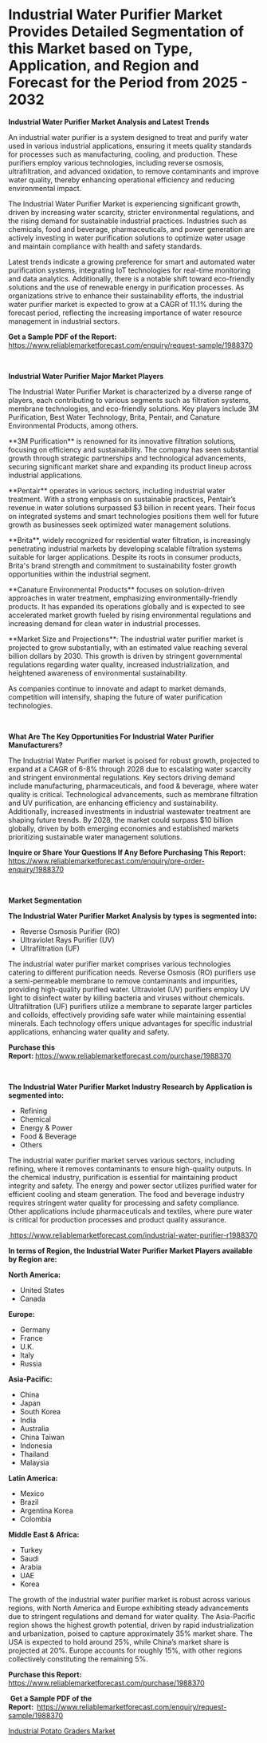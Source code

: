 <p><h1>Industrial Water Purifier Market Provides Detailed Segmentation of this Market based on Type, Application, and Region and Forecast for the Period from 2025 - 2032</h1></p><p><strong>Industrial Water Purifier Market Analysis and Latest Trends</strong></p>
<p><p>An industrial water purifier is a system designed to treat and purify water used in various industrial applications, ensuring it meets quality standards for processes such as manufacturing, cooling, and production. These purifiers employ various technologies, including reverse osmosis, ultrafiltration, and advanced oxidation, to remove contaminants and improve water quality, thereby enhancing operational efficiency and reducing environmental impact.</p><p>The Industrial Water Purifier Market is experiencing significant growth, driven by increasing water scarcity, stricter environmental regulations, and the rising demand for sustainable industrial practices. Industries such as chemicals, food and beverage, pharmaceuticals, and power generation are actively investing in water purification solutions to optimize water usage and maintain compliance with health and safety standards.</p><p>Latest trends indicate a growing preference for smart and automated water purification systems, integrating IoT technologies for real-time monitoring and data analytics. Additionally, there is a notable shift toward eco-friendly solutions and the use of renewable energy in purification processes. As organizations strive to enhance their sustainability efforts, the industrial water purifier market is expected to grow at a CAGR of 11.1% during the forecast period, reflecting the increasing importance of water resource management in industrial sectors.</p></p>
<p><strong>Get a Sample PDF of the Report:&nbsp;</strong> <a href="https://www.reliablemarketforecast.com/enquiry/request-sample/1988370?utm_campaign=2611&utm_medium=2&utm_source=Github&utm_content=ia&utm_term=20022025&utm_id=industrial-water-purifier">https://www.reliablemarketforecast.com/enquiry/request-sample/1988370</a></p>
<p>&nbsp;</p>
<p><strong>Industrial Water Purifier Major Market Players</strong></p>
<p><p>The Industrial Water Purifier Market is characterized by a diverse range of players, each contributing to various segments such as filtration systems, membrane technologies, and eco-friendly solutions. Key players include 3M Purification, Best Water Technology, Brita, Pentair, and Canature Environmental Products, among others.</p><p>**3M Purification** is renowned for its innovative filtration solutions, focusing on efficiency and sustainability. The company has seen substantial growth through strategic partnerships and technological advancements, securing significant market share and expanding its product lineup across industrial applications.</p><p>**Pentair** operates in various sectors, including industrial water treatment. With a strong emphasis on sustainable practices, Pentair’s revenue in water solutions surpassed $3 billion in recent years. Their focus on integrated systems and smart technologies positions them well for future growth as businesses seek optimized water management solutions.</p><p>**Brita**, widely recognized for residential water filtration, is increasingly penetrating industrial markets by developing scalable filtration systems suitable for larger applications. Despite its roots in consumer products, Brita's brand strength and commitment to sustainability foster growth opportunities within the industrial segment.</p><p>**Canature Environmental Products** focuses on solution-driven approaches in water treatment, emphasizing environmentally-friendly products. It has expanded its operations globally and is expected to see accelerated market growth fueled by rising environmental regulations and increasing demand for clean water in industrial processes.</p><p>**Market Size and Projections**: The industrial water purifier market is projected to grow substantially, with an estimated value reaching several billion dollars by 2030. This growth is driven by stringent governmental regulations regarding water quality, increased industrialization, and heightened awareness of environmental sustainability.</p><p>As companies continue to innovate and adapt to market demands, competition will intensify, shaping the future of water purification technologies.</p></p>
<p>&nbsp;</p>
<p><strong>What Are The Key Opportunities For Industrial Water Purifier Manufacturers?</strong></p>
<p><p>The Industrial Water Purifier market is poised for robust growth, projected to expand at a CAGR of 6-8% through 2028 due to escalating water scarcity and stringent environmental regulations. Key sectors driving demand include manufacturing, pharmaceuticals, and food & beverage, where water quality is critical. Technological advancements, such as membrane filtration and UV purification, are enhancing efficiency and sustainability. Additionally, increased investments in industrial wastewater treatment are shaping future trends. By 2028, the market could surpass $10 billion globally, driven by both emerging economies and established markets prioritizing sustainable water management solutions.</p></p>
<p><strong>Inquire or Share Your Questions If Any Before Purchasing This Report:</strong> <a href="https://www.reliablemarketforecast.com/enquiry/pre-order-enquiry/1988370?utm_campaign=2611&utm_medium=2&utm_source=Github&utm_content=ia&utm_term=20022025&utm_id=industrial-water-purifier">https://www.reliablemarketforecast.com/enquiry/pre-order-enquiry/1988370</a></p>
<p>&nbsp;</p>
<p><strong>Market Segmentation</strong></p>
<p><strong>The Industrial Water Purifier Market Analysis by types is segmented into:</strong></p>
<p><ul><li>Reverse Osmosis Purifier (RO)</li><li>Ultraviolet Rays Purifier (UV)</li><li>Ultrafiltration (UF)</li></ul></p>
<p><p>The industrial water purifier market comprises various technologies catering to different purification needs. Reverse Osmosis (RO) purifiers use a semi-permeable membrane to remove contaminants and impurities, providing high-quality purified water. Ultraviolet (UV) purifiers employ UV light to disinfect water by killing bacteria and viruses without chemicals. Ultrafiltration (UF) purifiers utilize a membrane to separate larger particles and colloids, effectively providing safe water while maintaining essential minerals. Each technology offers unique advantages for specific industrial applications, enhancing water quality and safety.</p></p>
<p><strong>Purchase this Report:&nbsp;</strong><a href="https://www.reliablemarketforecast.com/purchase/1988370?utm_campaign=2611&utm_medium=2&utm_source=Github&utm_content=ia&utm_term=20022025&utm_id=industrial-water-purifier">https://www.reliablemarketforecast.com/purchase/1988370</a></p>
<p>&nbsp;</p>
<p><strong>The Industrial Water Purifier Market Industry Research by Application is segmented into:</strong></p>
<p><ul><li>Refining</li><li>Chemical</li><li>Energy & Power</li><li>Food & Beverage</li><li>Others</li></ul></p>
<p><p>The industrial water purifier market serves various sectors, including refining, where it removes contaminants to ensure high-quality outputs. In the chemical industry, purification is essential for maintaining product integrity and safety. The energy and power sector utilizes purified water for efficient cooling and steam generation. The food and beverage industry requires stringent water quality for processing and safety compliance. Other applications include pharmaceuticals and textiles, where pure water is critical for production processes and product quality assurance.</p></p>
<p><a href="https://www.reliablemarketforecast.com/industrial-water-purifier-r1988370?utm_campaign=2611&utm_medium=2&utm_source=Github&utm_content=ia&utm_term=20022025&utm_id=industrial-water-purifier">&nbsp;https://www.reliablemarketforecast.com/industrial-water-purifier-r1988370</a></p>
<p><strong>In terms of Region, the Industrial Water Purifier Market Players available by Region are:</strong></p>
<p>
    <p> <strong> North America: </strong>
        <ul>
            <li>United States</li>
            <li>Canada</li>
        </ul>
        </p> 
    <p> <strong> Europe: </strong>
        <ul>
            <li>Germany</li>
            <li>France</li>
            <li>U.K.</li>
            <li>Italy</li>
            <li>Russia</li>
        </ul>
        </p> 
    <p> <strong> Asia-Pacific: </strong>
        <ul>
            <li>China</li>
            <li>Japan</li>
            <li>South Korea</li>
            <li>India</li>
            <li>Australia</li>
            <li>China Taiwan</li>
            <li>Indonesia</li>
            <li>Thailand</li>
            <li>Malaysia</li>
        </ul>
        </p> 
    <p> <strong> Latin America: </strong>
        <ul>
            <li>Mexico</li>
            <li>Brazil</li>
            <li>Argentina Korea</li>
            <li>Colombia</li>
        </ul>
        </p> 
    <p> <strong> Middle East & Africa: </strong>
        <ul>
            <li>Turkey</li>
            <li>Saudi</li>
            <li>Arabia</li>
            <li>UAE</li>
            <li>Korea</li>
        </ul>
    </p>
    </p>
<p><p>The growth of the industrial water purifier market is robust across various regions, with North America and Europe exhibiting steady advancements due to stringent regulations and demand for water quality. The Asia-Pacific region shows the highest growth potential, driven by rapid industrialization and urbanization, poised to capture approximately 35% market share. The USA is expected to hold around 25%, while China’s market share is projected at 20%. Europe accounts for roughly 15%, with other regions collectively constituting the remaining 5%.</p></p>
<p><strong>Purchase this Report: </strong><a href="https://www.reliablemarketforecast.com/purchase/1988370?utm_campaign=2611&utm_medium=2&utm_source=Github&utm_content=ia&utm_term=20022025&utm_id=industrial-water-purifier">https://www.reliablemarketforecast.com/purchase/1988370</a></p>
<p>&nbsp;<strong>Get a Sample PDF of the Report:&nbsp;&nbsp;</strong><a href="https://www.reliablemarketforecast.com/enquiry/request-sample/1988370?utm_campaign=2611&utm_medium=2&utm_source=Github&utm_content=ia&utm_term=20022025&utm_id=industrial-water-purifier">https://www.reliablemarketforecast.com/enquiry/request-sample/1988370</a></p>
<p><strong></strong></p>
<p><p><a href="https://github.com/rashkaeduzor/Market-Research-Report-List-1/blob/main/industrial-potato-graders-market.md?utm_campaign=2611&utm_medium=2&utm_source=Github&utm_content=ia&utm_term=20022025&utm_id=industrial-water-purifier">Industrial Potato Graders Market</a></p></p>